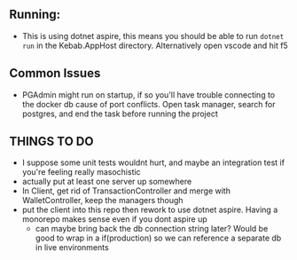 ## Running:
- This is using dotnet aspire, this means you should be able to run `dotnet run` in the Kebab.AppHost directory. Alternatively open vscode and hit f5 

## Common Issues
- PGAdmin might run on startup, if so you'll have trouble connecting to the docker db cause of port conflicts. Open task manager, search for postgres, and end the task before running the project

## THINGS TO DO 
- I suppose some unit tests wouldnt hurt, and maybe an integration test if you're feeling really masochistic
- actually put at least one server up somewhere
- In Client, get rid of TransactionController and merge with WalletController, keep the managers though
- put the client into this repo then rework to use dotnet aspire. Having a monorepo makes sense even if you dont aspire up
    - can maybe bring back the db connection string later? Would be good to wrap in a if(production) so we can reference a separate db in live environments
